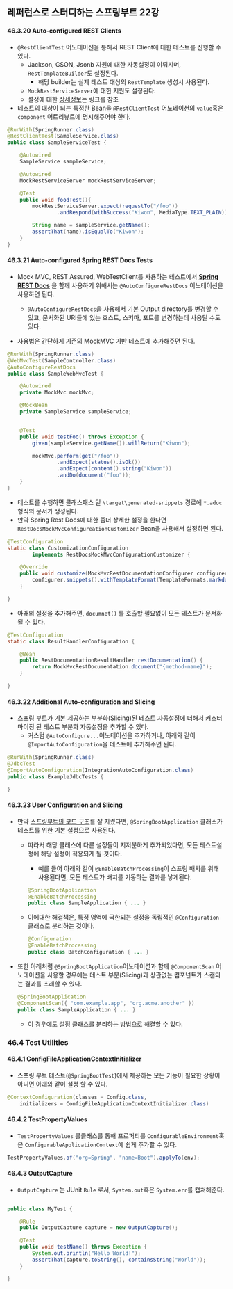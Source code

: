 ## 레퍼런스로 스터디하는 스프링부트 22강

#### 46.3.20 Auto-configured REST Clients

* `@RestClientTest` 어노테이션을 통해서 REST Client에 대한 테스트를 진행할 수 있다.
  * Jackson, GSON, Jsonb 지원에 대한 자동설정이 이뤄지며, `RestTemplateBuilder`도 설정된다.
    * 해당 builder는 실제 테스트 대상의 `RestTemplate` 생성시 사용된다.
  * `MockRestServiceServer`에 대한 지원도 설정된다.
  * 설정에 대한 [상세정보](https://docs.spring.io/spring-boot/docs/2.1.3.RELEASE/reference/htmlsingle/#test-auto-configuration)는 링크를 참조
* 테스트의 대상이 되는 특정한 Bean을 `@RestClientTest` 어노테이션의 `value`혹은 `component` 어트리뷰트에 명시해주어야 한다.

```java
@RunWith(SpringRunner.class)
@RestClientTest(SampleService.class)
public class SampleServiceTest {

    @Autowired
    SampleService sampleService;

    @Autowired
    MockRestServiceServer mockRestServiceServer;

    @Test
    public void foodTest(){
        mockRestServiceServer.expect(requestTo("/foo"))
                .andRespond(withSuccess("Kiwon", MediaType.TEXT_PLAIN));

        String name = sampleService.getName();
        assertThat(name).isEqualTo("Kiwon");
    }
}
```

#### 46.3.21 Auto-configured Spring REST Docs Tests

* Mock MVC, REST Assured, WebTestClient를 사용하는 테스트에서  [**Spring REST Docs**](https://spring.io/projects/spring-restdocs) 을 함께 사용하기 위해서는 `@AutoConfigureRestDocs` 어노테이션을 사용하면 된다.
  * `@AutoConfigureRestDocs`을 사용해서 기본 Output directory를 변경할 수 있고, 문서화된 URI들에 있는 호스트, 스키마, 포트를 변경하는데 사용될 수도 있다.

* 사용법은 간단하게 기존의 MockMVC 기반 테스트에 추가해주면 된다.

```java
@RunWith(SpringRunner.class)
@WebMvcTest(SampleController.class)
@AutoConfigureRestDocs
public class SampleWebMvcTest {

    @Autowired
    private MockMvc mockMvc;

    @MockBean
    private SampleService sampleService;


    @Test
    public void testFoo() throws Exception {
        given(sampleService.getName()).willReturn("Kiwon");

        mockMvc.perform(get("/foo"))
                .andExpect(status().isOk())
                .andExpect(content().string("Kiwon"))
                .andDo(document("foo"));
    }
}
```

* 테스트를 수행하면  클래스패스 밑 `\target\generated-snippets` 경로에 `*.adoc` 형식의 문서가 생성된다.
* 만약 Spring Rest Docs에 대한 좀더 상세한 설정을 한다면 `RestDocsMockMvcConfigureationCustomizer` Bean을 사용해서 설정하면 된다.

```java
@TestConfiguration
static class CustomizationConfiguration
		implements RestDocsMockMvcConfigurationCustomizer {

	@Override
	public void customize(MockMvcRestDocumentationConfigurer configurer) {
		configurer.snippets().withTemplateFormat(TemplateFormats.markdown());
	}

}
```

* 아래의 설정을 추가해주면, `documnet()` 를 호출할 필요없이 모든 테스트가 문서화 될 수 있다.

```java
@TestConfiguration
static class ResultHandlerConfiguration {

	@Bean
	public RestDocumentationResultHandler restDocumentation() {
		return MockMvcRestDocumentation.document("{method-name}");
	}

}
```

#### 46.3.22 Additional Auto-configuration and Slicing

* 스프링 부트가 기본 제공하는 부분화(Slicing)된 테스트 자동설정에 더해서 커스터마이징 된 테스트 부분화 자동설정을 추가할 수 있다.
  * 커스텀 `@AutoConfigure...`어노테이션을 추가하거나, 아래와 같이 `@ImportAutoConfiguration`을 테스트에 추가해주면 된다.

```java
@RunWith(SpringRunner.class)
@JdbcTest
@ImportAutoConfiguration(IntegrationAutoConfiguration.class)
public class ExampleJdbcTests {

}
```

#### 46.3.23 User Configuration and Slicing

* 만약 [스프링부트의 코드 구조](https://docs.spring.io/spring-boot/docs/2.1.3.RELEASE/reference/htmlsingle/#using-boot-structuring-your-code)를 잘 지켰다면, `@SpringBootApplication` 클래스가 테스트를 위한 기본 설정으로 사용된다.

  * 따라서 해당 클래스에 다른 설정들이 지저분하게 추가되었다면, 모든 테스트설정에 해당 설정이 적용되게 될 것이다.

    * 예를 들어 아래와 같이 `@EnableBatchProcessing`이 스프링 배치를 위해 사용된다면, 모든 테스트가 배치를 기동하는 결과를 낳게된다.

    ```java
    @SpringBootApplication
    @EnableBatchProcessing
    public class SampleApplication { ... }
    ```

  * 이에대한 해결책은, 특정 영역에 국한되는 설정을 독립적인 `@Configuration` 클래스로 분리하는 것이다.

    ```java
    @Configuration
    @EnableBatchProcessing
    public class BatchConfiguration { ... }
    ```

* 또한 아래처럼 `@SpringBootApplication`어노테이션과 함께 `@ComponentScan` 어노테이션을 사용할 경우에는 테스트  부분(Slicing)과 상관없는 컴포넌트가 스캔되는 결과를 초래할 수 있다.

  ```java
  @SpringBootApplication
  @ComponentScan({ "com.example.app", "org.acme.another" })
  public class SampleApplication { ... }
  ```

  * 이 경우에도 설정 클래스를 분리하는 방법으로 해결할 수 있다.

### 46.4 Test Utilities

#### 46.4.1 ConfigFileApplicationContextInitializer

* 스프링 부트 테스트(`@SpringBootTest`)에서 제공하는 모든 기능이 필요한 상황이 아니면 아래와 같이 설정 할 수 있다.

```java
@ContextConfiguration(classes = Config.class,
	initializers = ConfigFileApplicationContextInitializer.class)
```

#### 46.4.2 TestPropertyValues

* `TestPropertyValues` 를클래스를 통해 프로퍼티를 `ConfigurableEnvironment`혹은 `ConfigurableApplicationContext`에 쉽게 추가할 수 있다.

```java
TestPropertyValues.of("org=Spring", "name=Boot").applyTo(env);
```

#### 46.4.3 OutputCapture

* `OutputCapture` 는 JUnit `Rule` 로서, `System.out`혹은 `System.err`를 캡쳐해준다.

```java

public class MyTest {

	@Rule
	public OutputCapture capture = new OutputCapture();

	@Test
	public void testName() throws Exception {
		System.out.println("Hello World!");
		assertThat(capture.toString(), containsString("World"));
	}

}
```




